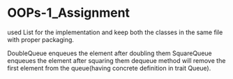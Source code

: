 # OOPs-1_Assignment

used List for the implementation and keep both the classes in the same file with proper packaging.

DoubleQueue enqueues the element after doubling them
SquareQueue enqueues the element after squaring them
dequeue method will remove the first element from the queue(having concrete definition in trait Queue).
